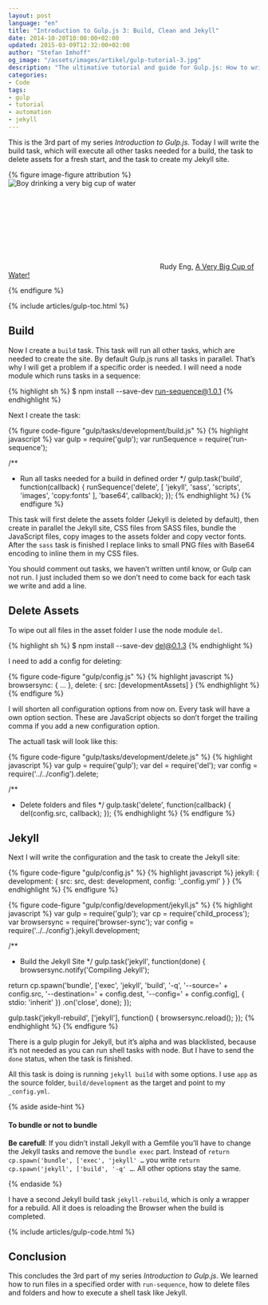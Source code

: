 ```yaml
---
layout: post
language: "en"
title: "Introduction to Gulp.js 3: Build, Clean and Jekyll"
date: 2014-10-20T10:00:00+02:00
updated: 2015-03-09T12:32:00+02:00
author: "Stefan Imhoff"
og_image: "/assets/images/artikel/gulp-tutorial-3.jpg"
description: "The ultimative tutorial and guide for Gulp.js: How to write tasks for cleaning files and folders, generating the build and the website with Jekyll."
categories:
- Code
tags:
- gulp
- tutorial
- automation
- jekyll
---
```


This is the 3rd part of my series *Introduction to Gulp.js*. Today I will write the build task, which will execute all other tasks needed for a build, the task to delete assets for a fresh start, and the task to create my Jekyll site.

{% figure image-figure attribution %}
<img src="/assets/images/artikel/gulp-tutorial-3.jpg" alt="Boy drinking a very big cup of water">
<p class="attribution-text"><svg class="attribution-icon-cc"><use xlink:href="#cc"></use></svg> Rudy Eng, <a href="https://www.flickr.com/photos/mac-ash/3628500632">A Very Big Cup of Water!</a></p>
{% endfigure %}

{% include articles/gulp-toc.html %}

## Build
Now I create a `build` task. This task will run all other tasks, which are needed to create the site. By default Gulp.js runs all tasks in parallel. That’s why I will get a problem if a specific order is needed. I will need a node module which runs tasks in a sequence:

{% highlight sh %}
$ npm install --save-dev run-sequence@1.0.1
{% endhighlight %}

Next I create the task:

{% figure code-figure "gulp/tasks/development/build.js" %}
{% highlight javascript %}
var gulp        = require('gulp');
var runSequence = require('run-sequence');

/**
 * Run all tasks needed for a build in defined order
 */
gulp.task('build', function(callback) {
  runSequence('delete',
  [
    'jekyll',
    'sass',
    'scripts',
    'images',
    'copy:fonts'
  ],
  'base64',
  callback);
});
{% endhighlight %}
{% endfigure %}

This task will first delete the assets folder (Jekyll is deleted by default), then create in parallel the Jekyll site, CSS files from SASS files, bundle the JavaScript files, copy images to the assets folder and copy vector fonts. After the `sass` task is finished I replace links to small PNG files with Base64 encoding to inline them in my CSS files.

You should comment out tasks, we haven’t written until know, or Gulp can not run. I just included them so we don’t need to come back for each task we write and add a line.

## Delete Assets
To wipe out all files in the asset folder I use the node module `del`.

{% highlight sh %}
$ npm install --save-dev del@0.1.3
{% endhighlight %}

I need to add a config for deleting:

{% figure code-figure "gulp/config.js" %}
{% highlight javascript %}
browsersync: {
...
},
delete: {
  src: [developmentAssets]
}
{% endhighlight %}
{% endfigure %}

I will shorten all configuration options from now on. Every task will have a own option section. These are JavaScript objects so don’t forget the trailing comma if you add a new configuration option.

The actuall task will look like this:

{% figure code-figure "gulp/tasks/development/delete.js" %}
{% highlight javascript %}
var gulp   = require('gulp');
var del    = require('del');
var config = require('../../config').delete;

/**
 * Delete folders and files
 */
gulp.task('delete', function(callback) {
  del(config.src, callback);
});
{% endhighlight %}
{% endfigure %}

## Jekyll
Next I will write the configuration and the task to create the Jekyll site:

{% figure code-figure "gulp/config.js" %}
{% highlight javascript %}
jekyll: {
  development: {
    src:    src,
    dest:   development,
    config: '_config.yml'
  }
}
{% endhighlight %}
{% endfigure %}

{% figure code-figure "gulp/config/development/jekyll.js" %}
{% highlight javascript %}
var gulp        = require('gulp');
var cp          = require('child_process');
var browsersync = require('browser-sync');
var config      = require('../../config').jekyll.development;

/**
 * Build the Jekyll Site
 */
gulp.task('jekyll', function(done) {
  browsersync.notify('Compiling Jekyll');

  return cp.spawn('bundle', ['exec', 'jekyll', 'build', '-q', '--source=' + config.src, '--destination=' + config.dest, '--config=' + config.config], { stdio: 'inherit' })
  .on('close', done);
});

gulp.task('jekyll-rebuild', ['jekyll'], function() {
  browsersync.reload();
});
{% endhighlight %}
{% endfigure %}

There is a gulp plugin for Jekyll, but it’s alpha and was blacklisted, because it’s not needed as you can run shell tasks with node. But I have to send the `done` status, when the task is finished.

All this task is doing is running `jekyll build` with some options. I use `app` as the source folder, `build/development` as the target and point to my `_config.yml`.

{% aside aside-hint %}
<h4>To bundle or not to bundle</h4>
<p><strong>Be carefull</strong>: If you didn’t install Jekyll with a Gemfile you’ll have to change the Jekyll tasks and remove the <code>bundle exec</code> part. Instead of <code>return cp.spawn('bundle', ['exec', 'jekyll' …</code> you write <code>return cp.spawn('jekyll', ['build', '-q' …</code>. All other options stay the same.</p>
{% endaside %}

I have a second Jekyll build task `jekyll-rebuild`, which is only a wrapper for a rebuild. All it does is reloading the Browser when the build is completed.

{% include articles/gulp-code.html %}

## Conclusion
This concludes the 3rd part of my series *Introduction to Gulp.js*. We learned how to run files in a specified order with `run-sequence`, how to delete files and folders and how to execute a shell task like Jekyll.
